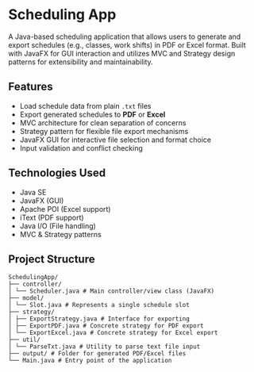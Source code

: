 # Scheduling App

A Java-based scheduling application that allows users to generate and export schedules (e.g., classes, work shifts) in PDF or Excel format. Built with JavaFX for GUI interaction and utilizes MVC and Strategy design patterns for extensibility and maintainability.

## Features

-  Load schedule data from plain `.txt` files
-  Export generated schedules to **PDF** or **Excel**
-  MVC architecture for clean separation of concerns
-  Strategy pattern for flexible file export mechanisms
-  JavaFX GUI for interactive file selection and format choice
-  Input validation and conflict checking

##  Technologies Used

- Java SE
- JavaFX (GUI)
- Apache POI (Excel support)
- iText (PDF support)
- Java I/O (File handling)
- MVC & Strategy patterns


## Project Structure

```plaintext
SchedulingApp/
├── controller/
│ └── Scheduler.java # Main controller/view class (JavaFX)
├── model/
│ └── Slot.java # Represents a single schedule slot
├── strategy/
│ ├── ExportStrategy.java # Interface for exporting
│ ├── ExportPDF.java # Concrete strategy for PDF export
│ └── ExportExcel.java # Concrete strategy for Excel export
├── util/
│ └── ParseTxt.java # Utility to parse text file input
├── output/ # Folder for generated PDF/Excel files
└── Main.java # Entry point of the application
```
